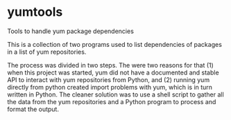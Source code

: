 # yumtools
Tools to handle yum  package dependencies

This is a collection of two programs used to list dependencies of packages in a list of yum repositories.

The process was divided in two steps. The were two reasons for that (1) when this project was started, yum did
not have a documented and stable API to interact with yum repositories from Python, and (2) running yum directly
from python created import problems with yum, which is in turn written in Python. The cleaner solution was to
use a shell script to gather all the data from the yum repositories and a Python program to process and format
the output.
